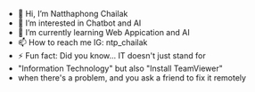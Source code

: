 - 👋 Hi, I’m Natthaphong Chailak
- 👀 I’m interested in Chatbot and AI
- 🌱 I’m currently learning Web Appication and AI
- 📫 How to reach me IG: ntp_chailak
- ⚡ Fun fact: Did you know... IT doesn't just stand for
-    "Information Technology" but also "Install TeamViewer"
-    when there's a problem, and you ask a friend to fix it remotely

<!---
Natthaphong-Ch/Natthaphong-Ch is a ✨ special ✨ repository because its `README.md` (this file) appears on your GitHub profile.
You can click the Preview link to take a look at your changes.
--->

